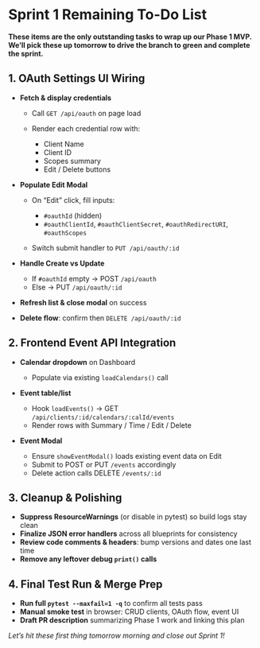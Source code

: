 # Sprint 1 Remaining To-Do List

**These items are the only outstanding tasks to wrap up our Phase 1 MVP. We’ll pick these up tomorrow to drive the branch to green and complete the sprint.**

## 1. OAuth Settings UI Wiring

* **Fetch & display credentials**

  * Call `GET /api/oauth` on page load
  * Render each credential row with:

    * Client Name
    * Client ID
    * Scopes summary
    * Edit / Delete buttons
* **Populate Edit Modal**

  * On “Edit” click, fill inputs:

    * `#oauthId` (hidden)
    * `#oauthClientId`, `#oauthClientSecret`, `#oauthRedirectURI`, `#oauthScopes`
  * Switch submit handler to `PUT /api/oauth/:id`
* **Handle Create vs Update**

  * If `#oauthId` empty → POST `/api/oauth`
  * Else → PUT `/api/oauth/:id`
* **Refresh list & close modal** on success
* **Delete flow**: confirm then `DELETE /api/oauth/:id`

## 2. Frontend Event API Integration

* **Calendar dropdown** on Dashboard

  * Populate via existing `loadCalendars()` call
* **Event table/list**

  * Hook `loadEvents()` → GET `/api/clients/:id/calendars/:calId/events`
  * Render rows with Summary / Time / Edit / Delete
* **Event Modal**

  * Ensure `showEventModal()` loads existing event data on Edit
  * Submit to POST or PUT `/events` accordingly
  * Delete action calls DELETE `/events/:id`

## 3. Cleanup & Polishing

* **Suppress ResourceWarnings** (or disable in pytest) so build logs stay clean
* **Finalize JSON error handlers** across all blueprints for consistency
* **Review code comments & headers**: bump versions and dates one last time
* **Remove any leftover debug `print()` calls**

## 4. Final Test Run & Merge Prep

* **Run full `pytest --maxfail=1 -q`** to confirm all tests pass
* **Manual smoke test** in browser: CRUD clients, OAuth flow, event UI
* **Draft PR description** summarizing Phase 1 work and linking this plan

*Let’s hit these first thing tomorrow morning and close out Sprint 1!*
